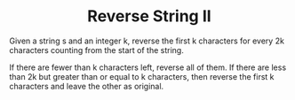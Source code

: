 ﻿<h1 align="center">Reverse String II</h1>

Given a string s and an integer k, reverse the first k characters for every 2k characters counting from the start of the string.

If there are fewer than k characters left, reverse all of them. If there are less than 2k but greater than or equal to k characters, then reverse the first k characters and leave the other as original.

 